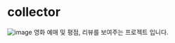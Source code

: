# collector
![image](https://user-images.githubusercontent.com/103401813/194443557-2ac23b5c-b9f8-4dfc-a42c-6ace14898b07.png)
영화 예매 및 평점, 리뷰를 보여주는 프로젝트 입니다.
